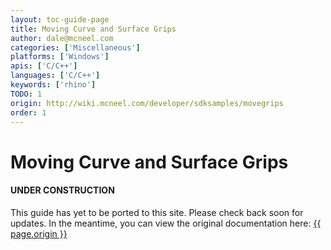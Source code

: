 ```yaml
---
layout: toc-guide-page
title: Moving Curve and Surface Grips
author: dale@mcneel.com
categories: ['Miscellaneous']
platforms: ['Windows']
apis: ['C/C++']
languages: ['C/C++']
keywords: ['rhino']
TODO: 1
origin: http://wiki.mcneel.com/developer/sdksamples/movegrips
order: 1
---
```


# Moving Curve and Surface Grips

<div class="bs-callout bs-callout-danger">
  <h4>UNDER CONSTRUCTION</h4>
  <p>This guide has yet to be ported to this site.  Please check back soon for updates.  
  In the meantime, you can view the original documentation here:
  <a href="{{ page.origin }}">{{ page.origin }}</a></p>
</div>
